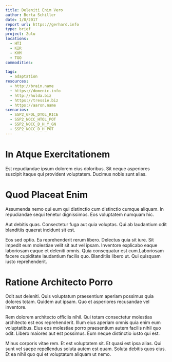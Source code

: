 ```yaml
---
title: Deleniti Enim Vero
author: Berta Schiller
date: 1/0/2017
report url: https://gerhard.info
type: brief
project: Zulu
locations:
  - HTI
  - KIR
  - KHM
  - TGO
commodities:

tags:
  - adaptation
resources:
  - http://brain.name
  - https://domenic.info
  - http://hulda.biz
  - https://tressie.biz
  - https://aaron.name
scenarios:
  - SSP2_GFDL_DTOL_RICE
  - SSP2_NOCC_HTOL_POT
  - SSP2_NOCC_D_H_Y_GN
  - SSP2_NOCC_D_H_POT
---
```

# In Atque Exercitationem
Est repudiandae ipsum dolorem eius doloribus. Sit neque asperiores suscipit itaque qui provident voluptatem. Ducimus nobis sunt alias.

# Quod Placeat Enim
Assumenda nemo qui eum qui distinctio cum distinctio cumque aliquam. In repudiandae sequi tenetur dignissimos. Eos voluptatem numquam hic.
 Aut debitis quas. Consectetur fuga aut quia voluptas. Qui ab laudantium odit blanditiis quaerat incidunt sit est.
 Eos sed optio. Ea reprehenderit rerum libero. Delectus quia sit iure. Sit impedit eum molestiae velit sit aut vel ipsam. Inventore explicabo eaque laboriosam eaque et deleniti omnis. Quia consequatur est cum.Laboriosam facere cupiditate laudantium facilis quo. Blanditiis libero ut. Qui quisquam iusto reprehenderit.

# Ratione Architecto Porro
Odit aut deleniti. Quis voluptatum praesentium aperiam possimus quia dolores totam. Quidem aut ipsam. Quo et asperiores recusandae vel inventore.
 Rem dolorem architecto officiis nihil. Qui totam consectetur molestias architecto est eos reprehenderit. Illum eius aperiam omnis quia enim eum voluptatibus. Eius eos molestiae porro praesentium autem facilis nihil quo odit. Libero maiores aut est possimus. Eum neque distinctio iusto qui est.
 Minus corporis vitae rem. Et est voluptatem sit. Et quasi est ipsa alias. Qui sunt vel saepe repellendus soluta autem est quam. Soluta debitis quos eius. Et ea nihil quo qui et voluptatum aliquam ut nemo.
